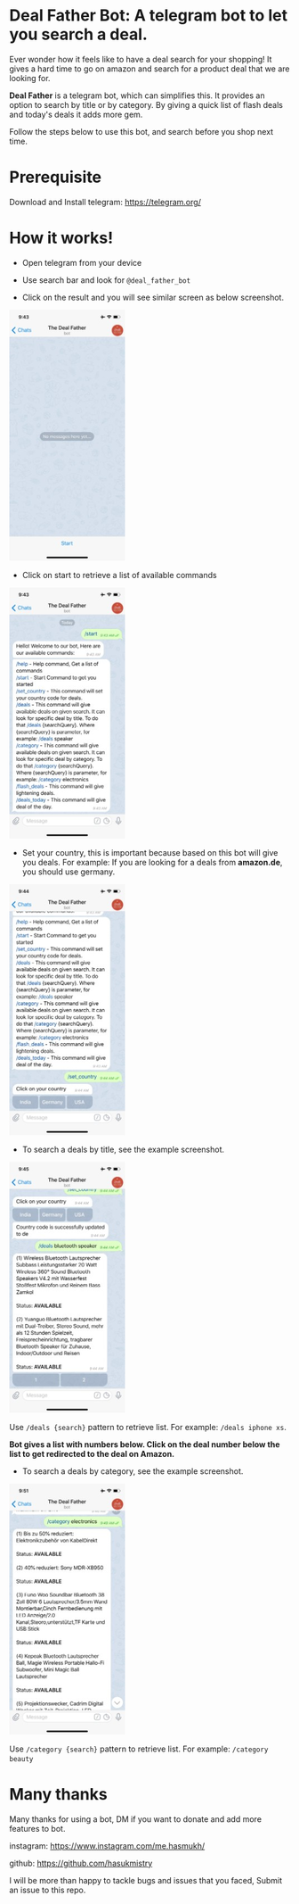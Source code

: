 # Deal Father Bot: A telegram bot to let you search a deal.
Ever wonder how it feels like to have a deal search for your shopping! It gives a hard time to go on amazon and search for a product deal that we are looking for.

**Deal Father** is a telegram bot, which can simplifies this. It provides an option to search by title or by category. By giving a quick list of flash deals and today's deals it adds more gem.

Follow the steps below to use this bot, and search before you shop next time.

# Prerequisite

Download and Install telegram: https://telegram.org/

# How it works!

- Open telegram from your device

- Use search bar and look for ```@deal_father_bot```

- Click on the result and you will see similar screen as below screenshot.

![Initial screen](./assets/IMG_1029.jpg "Initial screen")

- Click on start to retrieve a list of available commands

![Starting a bot](./assets/IMG_1030.jpg "Starting a bot")

- Set your country, this is important because based on this bot will give you deals. For example: If you are looking for a deals from **amazon.de**, you should use germany.

![Setting a country](./assets/IMG_1031.jpg "Setting a country")

- To search a deals by title, see the example screenshot.

![Search a deal](./assets/IMG_1032.jpg "Search a deal")

Use ```/deals {search}``` pattern to retrieve list. For example: ```/deals iphone xs```.

**Bot gives a list with numbers below. Click on the deal number below the list to get redirected to the deal on Amazon.**

- To search a deals by category, see the example screenshot.

![Search a deal by category](./assets/IMG_1033.jpg "Search a deal by category")

Use ```/category {search}``` pattern to retrieve list. For example: ```/category beauty```

# Many thanks

Many thanks for using a bot, DM if you want to donate and  add more features to bot.

instagram: https://www.instagram.com/me.hasmukh/

github: https://github.com/hasukmistry

I will be more than happy to tackle bugs and issues that you faced, Submit an issue to this repo.
